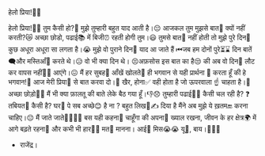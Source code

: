 हेलो प्रिया!🙋‍♂️

हेलो प्रिया!🙋‍♂️ तुम कैसी हो?🤔 मुझे तुम्हारी बहुत याद आती है।😔 आजकल तुम मुझसे बात💬 क्यों नहीं करती?😿 अच्छा छोडो, पढाई📚 में बिजी⏰ रहती होगी तुम।😃 तुमसे बात💭 नहीं होती तो मुझे पुरे दिन📆 कुछ अधूरा अधूरा सा लगता है।😭 मुझे वो पुराने दिन📅 याद आ जाते हैं ⏮जब हम दोनों पुरे⏳⌛ दिन बातें 🗨और मस्तिआँ👫 करते थे।😥 वो भी क्या दिन थे। 😣अफ़सोस इस बात का है😒 की अब वो दिन📅 लौट कर वापस नहीं🙅‍♂️ आएंगे।😖 मैं हर सुबह🌄 आँखें खोलते👀 ही भगवान से यही प्रार्थना 🙏 करता हूँ की हे भगवान!🤲 आज मेरी प्रिया👧 से बात करवा दो।🤳 खैर, होना✅ वही होता है जो ऊपरवाला ☝ चाहता है।🙁 अच्छा छोड़ो🙅‍♂️ मैं भी क्या फ़ालतू की बाते लेके बैठ गया हूँ।👎😞 तुम्हारी पढाई👩‍🎓 कैसी चल रही है? ❓ तबियत💉 कैसी है? घर🏡 पे सब अच्छे😊 है ना ? बहुत लिख📝✍ दिया है मैंने अब मुझे ये ख़तम🔚 करना चाहिए।😔 मैं जाते जाते🚶‍♂️🚶‍♂️ बस यही कहना💬 चाहूँगा की अपना👧 ख्याल रखना, जीवन के हर क्षेत्र🌍 में आगे बढ़ते रहना🥇 और कभी भी हार🙍‍♀️ मत🚫 मानना। आई👦 मिस😭😭 यू👧, बाय।🙋‍♂️👋

- राजेंद्र।

